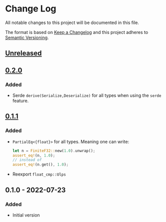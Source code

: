 # Change Log
All notable changes to this project will be documented in this file.

The format is based on [Keep a Changelog](http://keepachangelog.com/)
and this project adheres to [Semantic Versioning](http://semver.org/).

## [Unreleased]

## [0.2.0]
### Added
- Serde `derive(Serialize,Deserialize)` for all types when using the `serde` feature.

## [0.1.1]
### Added
- `PartialEq<{float}>` for all types. Meaning one can write:
  ```rust
  let n = FiniteF32::new(1.0).unwrap();
  assert_eq!(n, 1.0);
  // instead of
  assert_eq!(n.get(), 1.0);
  ```
- Reexport `float_cmp::Ulps`

## 0.1.0 - 2022-07-23
### Added
- Initial version

[Unreleased]: https://github.com/RazrFalcon/strict-num/compare/v0.2.0...HEAD
[0.2.0]: https://github.com/RazrFalcon/strict-num/compare/v0.1.1...v0.2.0
[0.1.1]: https://github.com/RazrFalcon/strict-num/compare/v0.1.0...v0.1.1
